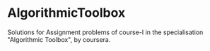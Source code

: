 # AlgorithmicToolbox
Solutions for Assignment problems of course-I in the specialisation "Algorithmic Toolbox", by coursera.
